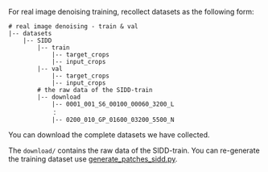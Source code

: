 For real image denoising training, recollect datasets as the following form:

```shell
# real image denoising - train & val
|-- datasets
    |-- SIDD
        |-- train
            |-- target_crops
            |-- input_crops  
        |-- val
            |-- target_crops
            |-- input_crops   
        # the raw data of the SIDD-train
        |-- download
            |-- 0001_001_S6_00100_00060_3200_L
            ：  
            |-- 0200_010_GP_01600_03200_5500_N
```

You can download the complete datasets we have collected. 

The `download/` contains the raw data of the SIDD-train. You can re-generate the training dataset use [generate_patches_sidd.py](../generate_patches_sidd.py).
